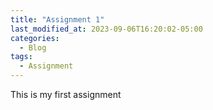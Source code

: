 ```yaml
---
title: "Assignment 1"
last_modified_at: 2023-09-06T16:20:02-05:00
categories:
  - Blog
tags:
  - Assignment
---
```


This is my first assignment